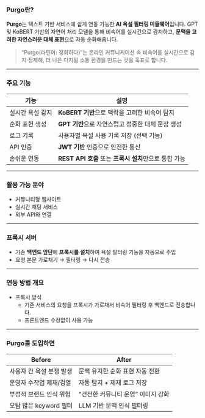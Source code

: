 ### **Purgo란?**

**Purgo**는 텍스트 기반 서비스에 쉽게 연동 가능한 **AI 욕설 필터링 미들웨어**입니다. GPT 및 KoBERT 기반의 자연어 처리 모델을 통해 비속어를 실시간으로 감지하고, **문맥을 고려한 자연스러운 대체 표현**으로 자동 순화해줍니다.

> “Purgo(라틴어: 정화하다)”는 온라인 커뮤니케이션 속 비속어를 실시간으로 감지·정제해, 더 나은 디지털 소통 환경을 만드는 것을 목표로 합니다.
> 

---

### 주요 기능

| 기능             | 설명                                               |
|------------------|----------------------------------------------------|
| 실시간 욕설 감지 | **KoBERT 기반**으로 맥락을 고려한 비속어 탐지        |
| 순화 표현 생성   | **GPT 기반**으로 자연스럽고 정중한 대체 문장 생성     |
| 로그 기록        | 사용자별 욕설 사용 기록 저장 (선택 기능)          |
| API 인증         | **JWT 기반** 인증으로 안전한 통신                     |
| 손쉬운 연동      | **REST API 호출** 또는 **프록시 설치**만으로 통합 가능     |


---

### 활용 가능 분야

- 커뮤니티형 웹사이트
- 실시간 채팅 서비스
- 외부 API와 연결

---

### 프록시 서버

- 기존 **백엔드 앞단**에 **프록시를 설치**하여 욕설 필터링 기능을 자동으로 주입
- 요청 본문 가로채기 → 필터링 → 다시 전송

---

### 연동 방법 개요

- 프록시 방식
    - 기존 서비스의 요청을 프록시가 가로채서 비속어 필터링 후 백엔드로 전송합니다.
    - 프론트엔드 수정없이 사용 가능

---

### Purgo를 도입하면

| Before | After |
| --- | --- |
| 사용자 간 욕설 분쟁 발생 | 문맥 유지한 순화 표현 자동 전환 |
| 운영자 수작업 제재/검열 | 자동 탐지 + 제재 로그 저장 |
| 부정적 브랜드 인식 위험 | “건전한 커뮤니티 운영” 이미지 강화 |
| 오탐 많은 keyword 필터 | LLM 기반 문맥 인식 필터링 |